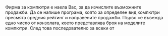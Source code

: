 Фирма за компютри е наела Вас, за да изчислите възможните продажби. Да се напише програма, която за определен вид компютри пресмята средния рейтинг и направените продажби. Първо се въвежда едно число от конзолата, което представлява броя на моделите компютри. След това последователно за всеки от 
